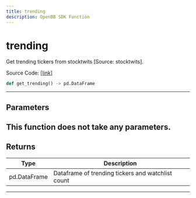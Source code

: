 ```yaml
---
title: trending
description: OpenBB SDK Function
---
```


# trending

Get trending tickers from stocktwits [Source: stocktwits].

Source Code: [[link](https://github.com/OpenBB-finance/OpenBBTerminal/tree/main/openbb_terminal/common/behavioural_analysis/stocktwits_model.py#L79)]
```python
def get_trending() -> pd.DataFrame
```
---
## Parameters
This function does not take any parameters.
---
## Returns
| Type | Description |
| ---- | ----------- |
| pd.DataFrame | Dataframe of trending tickers and watchlist count |
---

